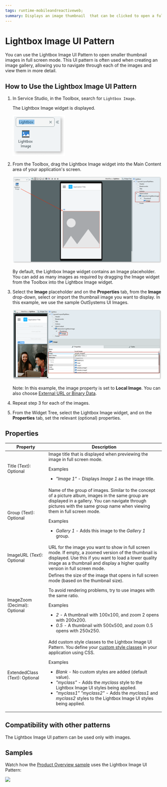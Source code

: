 ```yaml
---
tags: runtime-mobileandreactiveweb;  
summary: Displays an image thumbnail  that can be clicked to open a fullscreen image.
---
```


# Lightbox Image UI Pattern

You can use the Lightbox Image UI Pattern to open smaller thumbnail images in full screen mode. This UI pattern is often used when creating an image gallery, allowing you to navigate through each of the images and view them in more detail.

## How to Use the Lightbox Image UI Pattern

1. In Service Studio, in the Toolbox, search for `Lightbox Image`.

    The Lightbox Image widget is displayed.

    ![](images/lightboxmob-image-1.png)

1. From the Toolbox, drag the Lightbox Image widget into the Main Content area of your application's screen.

      ![](images/lightboxmob-image-2.png)

      By default, the Lightbox Image widget contains an Image placeholder. You can add as many images as required by dragging the Image widget from the Toolbox into the Lightbox Image widget.

1. Select the **Image** placeholder and on the **Properties** tab, from the **Image** drop-down, select or import the thumbnail image you want to display. In this example, we use the sample OutSystems UI Images.
    
     ![](images/lightboxmob-image-3.png)

     Note: In this example, the image property is set to **Local Image**. You can also choose [External URL or Binary Data](../../../../develop/ui/image/display-image.md).
1. Repeat step 3 for each of the images.

1.  From the Widget Tree, select the Lightbox Image widget, and on the **Properties** tab, set the relevant (optional) properties.



## Properties

**Property** |  **Description** |  
---|---| 
 Title (Text): Optional |  Image title that is displayed when previewing the image in full screen mode. <p>  Examples<ul><li>_"Image 1"_ - Displays _Image 1_ as the image title.</li></ul></p> | 
 Group (Text): Optional  | Name of the group of images. Similar to the concept of a picture album, images in the same group are displayed in a gallery. You can navigate through pictures with the same group name when viewing them in full screen mode. <p>Examples<ul> <li>_Gallery 1_ - Adds this image to the _Gallery 1_ group. </li></ul></p> |  
 ImageURL (Text): Optional  |  URL for the image you want to show in full screen mode. If empty, a zoomed version of the thumbnail is displayed. Use this if you want to load a lower quality image as a thumbnail and display a higher quality version in full screen mode. |  
 ImageZoom (Decimal): Optional |  Defines the size of the image that opens in full screen mode (based on the thumbnail size). <p> To avoid rendering problems, try to use images with the same ratio.</p> <p> Examples </p><ul><li>_2_ - A thumbnail with 100x100, and zoom 2 opens with 200x200.</li><li>_0.5_ - A thumbnail with 500x500, and zoom 0.5 opens with 250x250.</li></ul> |  
 ExtendedClass (Text): Optional | Add custom style classes to the Lightbox Image UI Pattern. You define your [custom style classes](../../../../../develop/ui/look-feel/css.md) in your application using CSS.<p>Examples <ul><li>_Blank_ - No custom styles are added (default value). </li><li>_"myclass"_ - Adds the _myclass_ style to the Lightbox Image UI styles being applied. </li><li>_"myclass1" "myclass2"_ - Adds the _myclass1_ and _myclass2_ styles to the Lightbox Image UI styles being applied.</li></ul></p>

## Compatibility with other patterns

The Lightbox Image UI pattern can be used only with images.

## Samples

Watch how the [Product Overview sample](https://silkui.outsystems.com/Samples_Mobile.aspx#Mobile_Details-Samples_ProductOverview "https://silkui.outsystems.com/Samples_Mobile.aspx#Mobile_Details-Samples_ProductOverview") uses the Lightbox Image UI Pattern:

![](images/Sample_LightBoxImage.gif)
